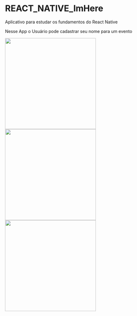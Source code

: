 # REACT_NATIVE_ImHere
Aplicativo para estudar os fundamentos do React Native

Nesse App o Usuário pode cadastrar seu nome para um evento

<img src="https://user-images.githubusercontent.com/85407905/218276416-828fb7ba-4c12-4659-94d1-fb6ba7f18ece.jpeg" width="300px"/>
<img src="https://user-images.githubusercontent.com/85407905/218276425-7d1c6279-1665-4fa2-a29c-a282b5213b7b.jpeg" width="300px"/>
<img src="https://user-images.githubusercontent.com/85407905/218276411-d5bfd30a-5098-4daa-8777-71a5257d0d66.jpeg" width="300px"/>

